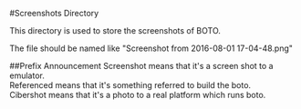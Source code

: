 #Screenshots Directory

This directory is used to store the screenshots of BOTO.

The file should be named like "Screenshot from 2016-08-01 17-04-48.png"

##Prefix Announcement
Screenshot means that it's a screen shot to a emulator.  
Referenced means that it's something referred to build the boto.  
Cibershot means that it's a photo to a real platform which runs boto.  
